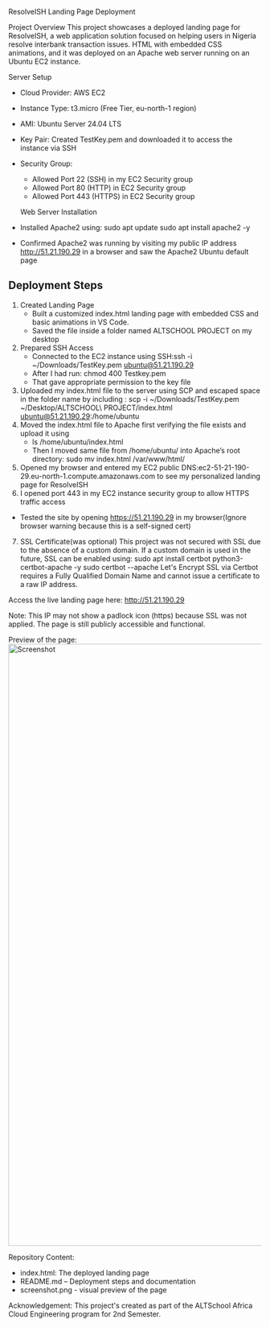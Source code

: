 ResolveISH Landing Page Deployment

 Project Overview
This project showcases a deployed landing page for ResolveISH, a web application solution focused on helping users in Nigeria resolve interbank transaction issues. HTML with embedded CSS animations, and it was deployed on an Apache web server running on an Ubuntu EC2 instance.


 Server Setup

- Cloud Provider: AWS EC2
- Instance Type: t3.micro (Free Tier, eu-north-1 region)
- AMI: Ubuntu Server 24.04 LTS
- Key Pair: Created TestKey.pem and downloaded it to access the instance via SSH
- Security Group: 
  - Allowed Port 22 (SSH) in my EC2 Security group
  - Allowed Port 80 (HTTP) in EC2 Security group
  - Allowed Port 443 (HTTPS) in EC2 Security group


  Web Server Installation

- Installed Apache2 using:
  sudo apt update
  sudo apt install apache2 -y
- Confirmed Apache2 was running by visiting my public IP address http://51.21.190.29 in a browser and saw the Apache2 Ubuntu default page


## Deployment Steps
1. Created Landing Page
   - Built a customized index.html landing page with embedded CSS and basic animations in VS Code.
   - Saved the file inside a folder named ALTSCHOOL PROJECT on my desktop
2. Prepared SSH Access
   - Connected to the EC2 instance using SSH:ssh -i ~/Downloads/TestKey.pem ubuntu@51.21.190.29
   - After I had run: chmod 400 Testkey.pem 
   - That gave appropriate permission to the key file
3. Uploaded my index.html file to the server using SCP and escaped space in the folder name by including \:
 scp -i ~/Downloads/TestKey.pem ~/Desktop/ALTSCHOOL\ PROJECT/index.html ubuntu@51.21.190.29:/home/ubuntu
4. Moved the index.html file to Apache first verifying the file exists and upload it using
   - ls /home/ubuntu/index.html
   - Then I moved same file from /home/ubuntu/ into Apache’s root directory:
   sudo mv index.html /var/www/html/
5. Opened my browser and entered my EC2 public DNS:ec2-51-21-190-29.eu-north-1.compute.amazonaws.com to see my personalized landing page for ResolveISH
6.  I opened port 443 in my EC2 instance security group to allow HTTPS traffic access
- Tested the site by opening https://51.21.190.29 in my browser(Ignore browser warning because this is a self-signed cert)

7. SSL Certificate(was optional)
This project was not secured with SSL due to the absence of a custom domain. If a custom domain is used in the future, SSL can be enabled using:
sudo apt install certbot python3-certbot-apache -y
sudo certbot --apache
Let's Encrypt SSL via Certbot requires a Fully Qualified Domain Name and cannot issue a certificate to a raw IP address.

Access the live landing page here:
 http://51.21.190.29

Note: This IP may not show a padlock icon (https) because SSL was not applied. The page is still publicly accessible and functional.

Preview of the page:
<img width="1196" alt="Screenshot" src="https://github.com/user-attachments/assets/548e970b-4b07-484d-baa9-dc48d442ccee" />


Repository Content:
- index.html: The deployed landing page
- README.md – Deployment steps and documentation
- screenshot.png - visual preview of the page
  
Acknowledgement:
This project's created as part of the ALTSchool Africa Cloud Engineering program for 2nd Semester.
